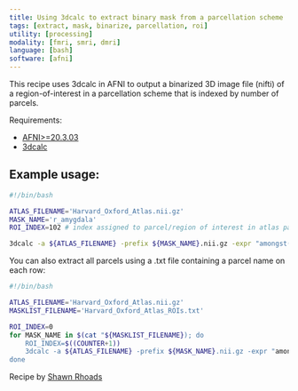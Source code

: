```yaml
---
title: Using 3dcalc to extract binary mask from a parcellation scheme
tags: [extract, mask, binarize, parcellation, roi]
utility: [processing]
modality: [fmri, smri, dmri]
language: [bash]
software: [afni]
---
```

This recipe uses 3dcalc in AFNI to output a binarized 3D image file (nifti) of a region-of-interest in a parcellation scheme that is indexed by number of parcels.

Requirements:
- [AFNI>=20.3.03](https://afni.nimh.nih.gov/pub/dist/doc/htmldoc/index.html)
- [3dcalc](https://afni.nimh.nih.gov/pub/dist/doc/program_help/3dcalc.html)

## Example usage:
```bash
#!/bin/bash

ATLAS_FILENAME='Harvard_Oxford_Atlas.nii.gz'
MASK_NAME='r_amygdala'
ROI_INDEX=102 # index assigned to parcel/region of interest in atlas parcellation scheme (the index for right amygdala in Harvard Oxford atlas is 102)

3dcalc -a ${ATLAS_FILENAME} -prefix ${MASK_NAME}.nii.gz -expr "amongst(a,${ROI_INDEX})"
```

You can also extract all parcels using a .txt file containing a parcel name on each row:
```bash
#!/bin/bash

ATLAS_FILENAME='Harvard_Oxford_Atlas.nii.gz'
MASKLIST_FILENAME='Harvard_Oxford_Atlas_ROIs.txt'

ROI_INDEX=0
for MASK_NAME in $(cat "${MASKLIST_FILENAME}); do
    ROI_INDEX=$((COUNTER+1))
    3dcalc -a ${ATLAS_FILENAME} -prefix ${MASK_NAME}.nii.gz -expr "amongst(a,${ROI_INDEX})"
done
```

Recipe by [Shawn Rhoads](https://github.com/shawnrhoads)